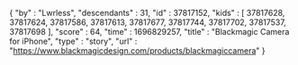 {
  "by" : "Lwrless",
  "descendants" : 31,
  "id" : 37817152,
  "kids" : [ 37817628, 37817624, 37817586, 37817613, 37817677, 37817744, 37817702, 37817537, 37817698 ],
  "score" : 64,
  "time" : 1696829257,
  "title" : "Blackmagic Camera for iPhone",
  "type" : "story",
  "url" : "https://www.blackmagicdesign.com/products/blackmagiccamera"
}

